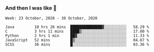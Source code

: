  ### And then I was like 🥱
<!--
**Mat2ja/Mat2ja** is a ✨ _special_ ✨ repository because its `README.md` (this file) appears on your GitHub profile.

Here are some ideas to get you started:

- 🔭 I’m currently working on ...
- 🌱 I’m currently learning ...
- 👯 I’m looking to collaborate on ...
- 🤔 I’m looking for help with ...
- 💬 Ask me about ...
- 📫 How to reach me: ...
- 😄 Pronouns: ...
- ⚡ Fun fact: ...
-->

<!--START_SECTION:waka-->
```text
Week: 23 October, 2020 - 30 October, 2020

Java         10 hrs 26 mins  ██████████████▓░░░░░░░░░░   58.29 % 
C            3 hrs 11 mins   ████▒░░░░░░░░░░░░░░░░░░░░   17.80 % 
Python       2 hrs 1 min     ██▓░░░░░░░░░░░░░░░░░░░░░░   11.33 % 
JavaScript   52 mins         █▒░░░░░░░░░░░░░░░░░░░░░░░   04.87 % 
SCSS         36 mins         █░░░░░░░░░░░░░░░░░░░░░░░░   03.36 % 
```
<!--END_SECTION:waka-->
